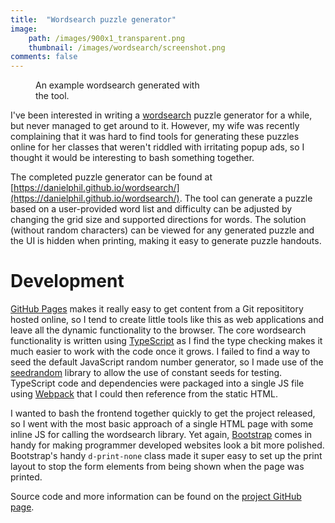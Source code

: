 ```yaml
---
title:  "Wordsearch puzzle generator"
image:
    path: /images/900x1_transparent.png
    thumbnail: /images/wordsearch/screenshot.png
comments: false
---
```


<figure style="width: 283px" class="align-right">
  <img src="{{ '/images/wordsearch/full_screenshot.png' | absolute_url }}" alt="">
  <figcaption>An example wordsearch generated with the tool.</figcaption>
</figure> 

I've been interested in writing a [wordsearch](https://en.wikipedia.org/wiki/Word_search) puzzle generator for a while, but never managed to get around to it. However, my wife was recently complaining that it was hard to find tools for generating these puzzles online for her classes that weren't riddled with irritating popup ads, so I thought it would be interesting to bash something together.

The completed puzzle generator can be found at [https://danielphil.github.io/wordsearch/](https://danielphil.github.io/wordsearch/). The tool can generate a puzzle based on a user-provided word list and difficulty can be adjusted by changing the grid size and supported directions for words. The solution (without random characters) can be viewed for any generated puzzle and the UI is hidden when printing, making it easy to generate puzzle handouts.

Development
=========

[GitHub Pages](https://pages.github.com) makes it really easy to get content from a Git reposititory hosted online, so I tend to create little tools like this as web applications and leave all the dynamic functionality to the browser. The core wordsearch functionality is written using [TypeScript](https://www.typescriptlang.org) as I find the type checking makes it much easier to work with the code once it grows. I failed to find a way to seed the default JavaScript random number generator, so I made use of the [seedrandom](https://github.com/davidbau/seedrandom) library to allow the use of constant seeds for testing. TypeScript code and dependencies were packaged into a single JS file using [Webpack](https://webpack.js.org) that I could then reference from the static HTML.

I wanted to bash the frontend together quickly to get the project released, so I went with the most basic approach of a single HTML page with some inline JS for calling the wordsearch library. Yet again, [Bootstrap](https://getbootstrap.com) comes in handy for making programmer developed websites look a bit more polished. Bootstrap's handy `d-print-none` class made it super easy to set up the print layout to stop the form elements from being shown when the page was printed.

Source code and more information can be found on the [project GitHub page](https://github.com/danielphil/wordsearch).
